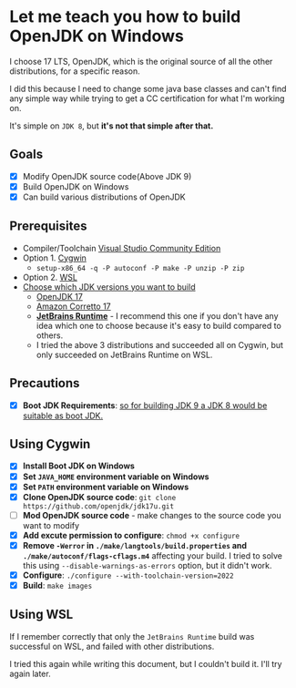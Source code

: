 # Let me teach you how to build OpenJDK on Windows

I choose 17 LTS, OpenJDK, which is the original source of all the other distributions, for a specific reason.  

I did this because I need to change some java base classes and can't find any simple way while trying to get a CC certification for what I'm working on.  

It's simple on `JDK 8`, but **it's not that simple after that.**

## Goals

- [x] Modify OpenJDK source code(Above JDK 9)
- [x] Build OpenJDK on Windows
- [x] Can build various distributions of OpenJDK

## Prerequisites

- Compiler/Toolchain [Visual Studio Community Edition](https://wiki.openjdk.org/display/Build/Supported+Build+Platforms)
- Option 1. [Cygwin](https://cygwin.com/install.html)
  - `setup-x86_64 -q -P autoconf -P make -P unzip -P zip`
- Option 2. [WSL](https://learn.microsoft.com/en-us/windows/wsl/install)
- [Choose which JDK versions you want to build](https://whichjdk.com/)
  - [OpenJDK 17](https://github.com/openjdk/jdk17u.git)
  - [Amazon Corretto 17](https://github.com/corretto/corretto-17)
  - **[JetBrains Runtime](https://github.com/JetBrains/JetBrainsRuntime)** - I recommend this one if you don't have any idea which one to choose because it's easy to build compared to others.
  - I tried the above 3 distributions and succeeded all on Cygwin, but only succeeded on JetBrains Runtime on WSL.

## Precautions
- [X] **Boot JDK Requirements**: [so for building JDK 9 a JDK 8 would be suitable as boot JDK.](https://openjdk.org/groups/build/doc/building.html)

## Using Cygwin  
- [X] **Install Boot JDK on Windows**
- [X] **Set `JAVA_HOME` environment variable on Windows**
- [X] **Set `PATH` environment variable on Windows**
- [X] **Clone OpenJDK source code**: ```git clone https://github.com/openjdk/jdk17u.git```
- [ ] **Mod OpenJDK source code** - make changes to the source code you want to modify
- [X] **Add excute permission to configure**: ```chmod +x configure```
- [X] **Remove `-Werror` in `./make/langtools/build.properties` and `./make/autoconf/flags-cflags.m4`** affecting your build. I tried to solve this using `--disable-warnings-as-errors` option, but it didn't work.
- [X] **Configure**: ```./configure --with-toolchain-version=2022```
- [X] **Build**: ```make images```

## Using WSL
If I remember correctly that only the `JetBrains Runtime` build was successful on WSL, and failed with other distributions.

I tried this again while writing this document, but I couldn't build it. I'll try again later.
